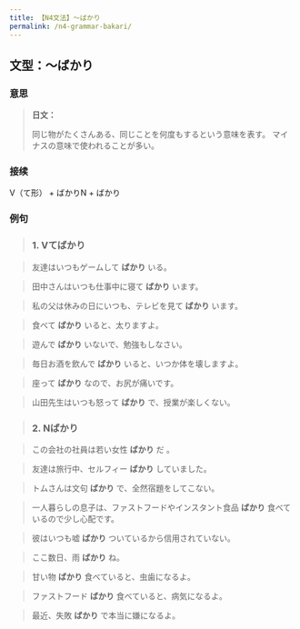 ```yaml
---
title: 【N4文法】〜ばかり
permalink: /n4-grammar-bakari/
---
```


## 文型：〜ばかり

### 意思

> **日文：**
> 
> 同じ物がたくさんある、同じことを何度もするという意味を表す。 マイナスの意味で使われることが多い。


### 接续

V（て形） + ばかりN + ばかり

### 例句

> ### 1\. Vてばかり

> 友達はいつもゲームして **ばかり** いる。

> 田中さんはいつも仕事中に寝て **ばかり** います。

> 私の父は休みの日にいつも、テレビを見て **ばかり** います。

> 食べて **ばかり** いると、太りますよ。

> 遊んで **ばかり** いないで、勉強もしなさい。

> 毎日お酒を飲んで **ばかり** いると、いつか体を壊しますよ。

> 座って **ばかり** なので、お尻が痛いです。

> 山田先生はいつも怒って **ばかり** で、授業が楽しくない。

> ### 2\. Nばかり

> この会社の社員は若い女性 **ばかり** だ 。

> 友達は旅行中、セルフィー **ばかり** していました。

> トムさんは文句 **ばかり** で、全然宿題をしてこない。

> 一人暮らしの息子は、ファストフードやインスタント食品 **ばかり** 食べているので少し心配です。

> 彼はいつも嘘 **ばかり** ついているから信用されていない。

> ここ数日、雨 **ばかり** ね。

> 甘い物 **ばかり** 食べていると、虫歯になるよ。

> ファストフード **ばかり** 食べていると、病気になるよ。

> 最近、失敗 **ばかり** で本当に嫌になるよ。

